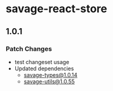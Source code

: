 # savage-react-store

## 1.0.1

### Patch Changes

- test changeset usage
- Updated dependencies
  - savage-types@1.0.14
  - savage-utils@1.0.55
